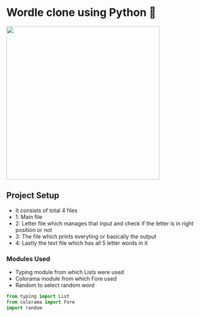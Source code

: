 # Wordle clone using Python 🐍
<img src="https://user-images.githubusercontent.com/85800910/167696191-f1d4ae46-f9be-45cd-983b-6f4f735088bc.png" height="400"/>


## Project Setup
- It consists of total 4 files
- 1: Main file
- 2: Letter file which manages that input and check if the letter is in right position or not 
- 3: The file which prints everyting or basically the output
- 4: Lastly the text file which has all 5 letter words in it

### Modules Used
- Typing module from which Lists were used
- Colorama module from which Fore used
- Random to select random word

```py
from typing import List
from colorama import Fore
import random
```
